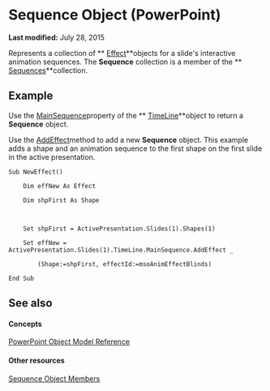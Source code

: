 
# Sequence Object (PowerPoint)

 **Last modified:** July 28, 2015

Represents a collection of  ** [Effect](359ac3da-86cd-8003-d691-349d20fd1777.md)**objects for a slide's interactive animation sequences. The  **Sequence** collection is a member of the ** [Sequences](7650703c-9072-6867-6367-4496b067aa8e.md)**collection.

## Example

Use the  [MainSequence](b71f83ad-6d92-cc10-9692-a7567ca0a077.md)property of the  ** [TimeLine](0b5a8863-8329-48d0-cb0b-3b34e87acb76.md)**object to return a  **Sequence** object.

Use the  [AddEffect](fea5ac1e-83ae-2241-bf3a-8cfdd8354791.md)method to add a new  **Sequence** object. This example adds a shape and an animation sequence to the first shape on the first slide in the active presentation.




```
Sub NewEffect()

    Dim effNew As Effect

    Dim shpFirst As Shape



    Set shpFirst = ActivePresentation.Slides(1).Shapes(1)

    Set effNew = ActivePresentation.Slides(1).TimeLine.MainSequence.AddEffect _

        (Shape:=shpFirst, effectId:=msoAnimEffectBlinds)

End Sub
```


## See also


#### Concepts


 [PowerPoint Object Model Reference](00acd64a-5896-0459-39af-98df2849849e.md)
#### Other resources


 [Sequence Object Members](a5c9d652-02af-88e3-234c-a012a6d8d824.md)
